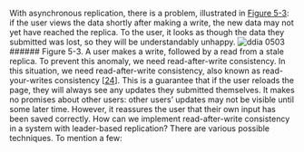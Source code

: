 
With asynchronous replication, there is a problem, illustrated in
[Figure 5-3](#fig_replication_read_your_writes): if the user views the data shortly after making a write, the
new data may not yet have reached the replica. To the user, it looks as though the data they
submitted was lost, so they will be understandably unhappy. ![ddia 0503](assets/ddia_0503.png) ###### Figure 5-3. A user makes a write, followed by a read from a stale replica. To prevent this anomaly, we need read-after-write consistency. 
In this situation, we need read-after-write consistency, also known as read-your-writes consistency
[[24](ch05.html#Terry1994fp)].
This is a guarantee that if the user reloads the page, they will always see any updates they
submitted themselves. It makes no promises about other users: other users’ updates may not be
visible until some later time. However, it reassures the user that their own input has been saved
correctly. How can we implement read-after-write consistency in a system with leader-based replication? There
are various possible techniques. To mention a few: